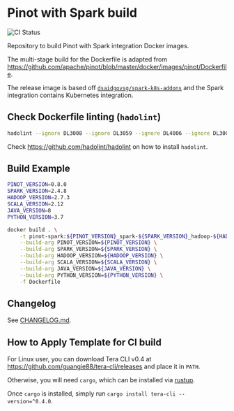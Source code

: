 # Pinot with Spark build

![CI Status](https://img.shields.io/github/workflow/status/dsaidgovsg/pinot-spark-build/CI/main?label=CI&logo=github&style=for-the-badge)

Repository to build Pinot with Spark integration Docker images.

The multi-stage build for the Dockerfile is adapted from
<https://github.com/apache/pinot/blob/master/docker/images/pinot/Dockerfile>.

The release image is based off
[`dsaidgovsg/spark-k8s-addons`](https://github.com/dsaidgovsg/spark-k8s-addons) and the Spark
integration contains Kubernetes integration.

## Check Dockerfile linting (`hadolint`)

```bash
hadolint --ignore DL3008 --ignore DL3059 --ignore DL4006 --ignore DL3002 Dockerfile
```

Check <https://github.com/hadolint/hadolint> on how to install `hadolint`.

## Build Example

```bash
PINOT_VERSION=0.8.0
SPARK_VERSION=2.4.8
HADOOP_VERSION=2.7.3
SCALA_VERSION=2.12
JAVA_VERSION=8
PYTHON_VERSION=3.7

docker build . \
    -t pinot-spark:${PINOT_VERSION}_spark-${SPARK_VERSION}_hadoop-${HADOOP_VERSION}_scala-${SCALA_VERSION}_java-${JAVA_VERSION}_python-${PYTHON_VERSION} \
    --build-arg PINOT_VERSION=${PINOT_VERSION} \
    --build-arg SPARK_VERSION=${SPARK_VERSION} \
    --build-arg HADOOP_VERSION=${HADOOP_VERSION} \
    --build-arg SCALA_VERSION=${SCALA_VERSION} \
    --build-arg JAVA_VERSION=${JAVA_VERSION} \
    --build-arg PYTHON_VERSION=${PYTHON_VERSION} \
    -f Dockerfile
```

## Changelog

See [CHANGELOG.md](CHANGELOG.md).

## How to Apply Template for CI build

For Linux user, you can download Tera CLI v0.4 at
<https://github.com/guangie88/tera-cli/releases> and place it in `PATH`.

Otherwise, you will need `cargo`, which can be installed via [rustup](https://rustup.rs/).

Once `cargo` is installed, simply run `cargo install tera-cli --version=^0.4.0`.
